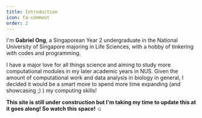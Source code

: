 ```yaml
---
title: Introduction
icon: fa-comment
order: 2
---
```


I'm <strong>Gabriel Ong</strong>, a Singaporean Year 2 undergraduate in the National University of Singapore majoring in Life Sciences, with a hobby of tinkering with codes and programming.

I have a major love for all things science and aiming to study more computational modules in my later academic years in NUS. Given the amount of computational work and data analysis in biology in general, I decided it would be a smart move to spend more time expanding (and showcasing ;) ) my computing skills!

<b>This site is still under construction but I'm taking my time to update this at it goes along! So watch this space! ☺</b>
